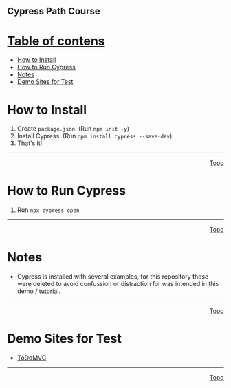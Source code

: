 ## Cypress Path Course

# <ins>Table of contens</ins>

- [How to Install](#how-to-install)
- [How to Run Cypress](#how-to-run-cypress)
- [Notes](#notes)
- [Demo Sites for Test](#demo-sites-for-test)

# How to Install
1. Create `package.json`. (Run `npm init -y`)
2. Install Cypress. (Run `npm install cypress --save-dev`)
3. That's it!
<hr>
<div align="right">
    <a href="#cypress-path-course">Topo</a>
</div>

# How to Run Cypress
1. Run `npx cypress open`
<hr>
<div align="right">
    <a href="#cypress-path-course">Topo</a>
</div>

# Notes
- Cypress is installed with several examples, for this repository those were deleted to avoid confussion or distraction for was intended in this demo / tutorial.
<hr>
<div align="right">
    <a href="#cypress-path-course">Topo</a>
</div>

# Demo Sites for Test
- [ToDoMVC](https://todomvc.com)
<hr>
<div align="right">
    <a href="#cypress-path-course">Topo</a>
</div>
